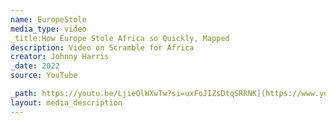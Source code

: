 ```yaml
---
name: EuropeStole
media_type: video
_title:How Europe Stole Africa so Quickly, Mapped
description: Video on Scramble for Africa 
creator: Johnny Harris
_date: 2022
source: YouTube

_path: https://youtu.be/LjieOlWXwTw?si=uxFoJIZsDtqSRRNK](https://www.youtube.com/embed/LjieOlWXwTw?si=YqGUoWF4jBrd9r-7
layout: media_description
---
```

